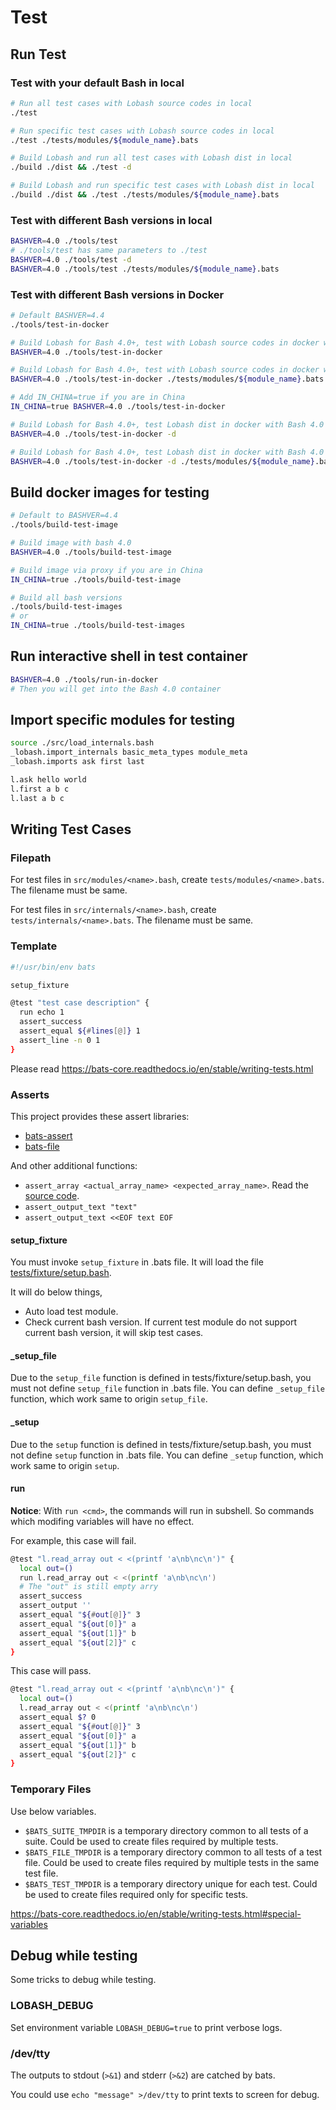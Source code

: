 # Test

## Run Test

### Test with your default Bash in local

```sh
# Run all test cases with Lobash source codes in local
./test

# Run specific test cases with Lobash source codes in local
./test ./tests/modules/${module_name}.bats

# Build Lobash and run all test cases with Lobash dist in local
./build ./dist && ./test -d

# Build Lobash and run specific test cases with Lobash dist in local
./build ./dist && ./test ./tests/modules/${module_name}.bats
```

### Test with different Bash versions in local

```sh
BASHVER=4.0 ./tools/test
# ./tools/test has same parameters to ./test
BASHVER=4.0 ./tools/test -d
BASHVER=4.0 ./tools/test ./tests/modules/${module_name}.bats
```

### Test with different Bash versions in Docker

```sh
# Default BASHVER=4.4
./tools/test-in-docker

# Build Lobash for Bash 4.0+, test with Lobash source codes in docker with Bash 4.0
BASHVER=4.0 ./tools/test-in-docker

# Build Lobash for Bash 4.0+, test with Lobash source codes in docker with Bash 4.0
BASHVER=4.0 ./tools/test-in-docker ./tests/modules/${module_name}.bats

# Add IN_CHINA=true if you are in China
IN_CHINA=true BASHVER=4.0 ./tools/test-in-docker

# Build Lobash for Bash 4.0+, test Lobash dist in docker with Bash 4.0
BASHVER=4.0 ./tools/test-in-docker -d

# Build Lobash for Bash 4.0+, test Lobash dist in docker with Bash 4.0
BASHVER=4.0 ./tools/test-in-docker -d ./tests/modules/${module_name}.bats
```

## Build docker images for testing

```sh
# Default to BASHVER=4.4
./tools/build-test-image

# Build image with bash 4.0
BASHVER=4.0 ./tools/build-test-image

# Build image via proxy if you are in China
IN_CHINA=true ./tools/build-test-image

# Build all bash versions
./tools/build-test-images
# or
IN_CHINA=true ./tools/build-test-images
```

## Run interactive shell in test container

```sh
BASHVER=4.0 ./tools/run-in-docker
# Then you will get into the Bash 4.0 container
```

## Import specific modules for testing

```sh
source ./src/load_internals.bash
_lobash.import_internals basic_meta_types module_meta
_lobash.imports ask first last

l.ask hello world
l.first a b c
l.last a b c
```

## Writing Test Cases

### Filepath

For test files in `src/modules/<name>.bash`, create `tests/modules/<name>.bats`. The filename must be same.

For test files in `src/internals/<name>.bash`, create `tests/internals/<name>.bats`. The filename must be same.

### Template

```sh
#!/usr/bin/env bats

setup_fixture

@test "test case description" {
  run echo 1
  assert_success
  assert_equal ${#lines[@]} 1
  assert_line -n 0 1
}
```

Please read https://bats-core.readthedocs.io/en/stable/writing-tests.html

### Asserts

This project provides these assert libraries:

- [bats-assert](https://github.com/adoyle-h/bats-assert.git)
- [bats-file](https://github.com/bats-core/bats-file.git)

And other additional functions:

- `assert_array <actual_array_name> <expected_array_name>`. Read the [source code](../tests/fixture/asserts.bash).
- `assert_output_text "text"`
- `assert_output_text <<EOF text EOF`

#### setup_fixture

You must invoke `setup_fixture` in .bats file. It will load the file [tests/fixture/setup.bash](../tests/fixture/setup.bash).

It will do below things,

- Auto load test module.
- Check current bash version. If current test module do not support current bash version, it will skip test cases.

#### _setup_file

Due to the `setup_file` function is defined in tests/fixture/setup.bash,
you must not define `setup_file` function in .bats file.
You can define `_setup_file` function, which work same to origin `setup_file`.

#### _setup

Due to the `setup` function is defined in tests/fixture/setup.bash,
you must not define `setup` function in .bats file.
You can define `_setup` function, which work same to origin `setup`.

#### run

**Notice**: With `run <cmd>`, the commands will run in subshell. So commands which modifing variables will have no effect.

For example, this case will fail.

```sh
@test "l.read_array out < <(printf 'a\nb\nc\n')" {
  local out=()
  run l.read_array out < <(printf 'a\nb\nc\n')
  # The "out" is still empty arry
  assert_success
  assert_output ''
  assert_equal "${#out[@]}" 3
  assert_equal "${out[0]}" a
  assert_equal "${out[1]}" b
  assert_equal "${out[2]}" c
}
```

This case will pass.

```sh
@test "l.read_array out < <(printf 'a\nb\nc\n')" {
  local out=()
  l.read_array out < <(printf 'a\nb\nc\n')
  assert_equal $? 0
  assert_equal "${#out[@]}" 3
  assert_equal "${out[0]}" a
  assert_equal "${out[1]}" b
  assert_equal "${out[2]}" c
}
```

### Temporary Files

Use below variables.

- `$BATS_SUITE_TMPDIR` is a temporary directory common to all tests of a suite. Could be used to create files required by multiple tests.
- `$BATS_FILE_TMPDIR` is a temporary directory common to all tests of a test file. Could be used to create files required by multiple tests in the same test file.
- `$BATS_TEST_TMPDIR` is a temporary directory unique for each test. Could be used to create files required only for specific tests.

https://bats-core.readthedocs.io/en/stable/writing-tests.html#special-variables

## Debug while testing

Some tricks to debug while testing.

### LOBASH_DEBUG

Set environment variable `LOBASH_DEBUG=true` to print verbose logs.

### /dev/tty

The outputs to stdout (`>&1`) and stderr (`>&2`) are catched by bats.

You could use `echo "message" >/dev/tty` to print texts to screen for debug.
